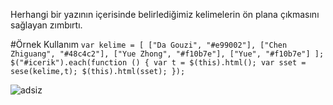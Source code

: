 Herhangi bir yazının içerisinde belirlediğimiz kelimelerin ön plana çıkmasını sağlayan zımbırtı.

#Örnek Kullanım 
`var kelime = [
		["Da Gouzi", "#e99002"],
		["Chen Zhiguang", "#48c4c2"],
		["Yue Zhong", "#f10b7e"],
		["Yue", "#f10b7e"]
	];
	$("#icerik").each(function () {
		var t = $(this).html();
		var sset = sese(kelime,t);
		$(this).html(sset);
	});`
	
![adsiz](https://user-images.githubusercontent.com/22526767/29937414-1d781090-8e8e-11e7-8956-1e8244d18460.png)
